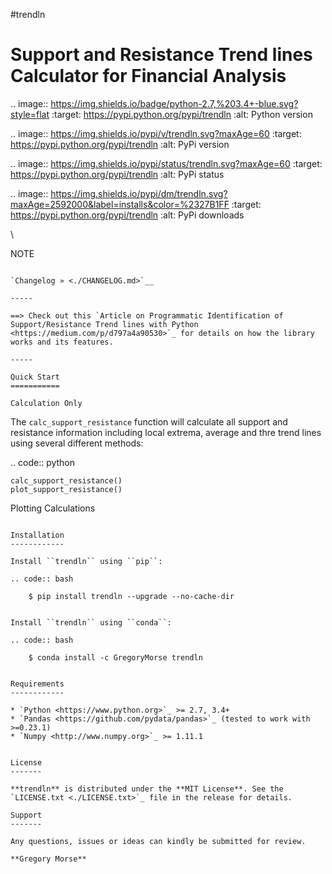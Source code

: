 #trendln

Support and Resistance Trend lines Calculator for Financial Analysis
====================================================================

.. image:: https://img.shields.io/badge/python-2.7,%203.4+-blue.svg?style=flat
    :target: https://pypi.python.org/pypi/trendln
    :alt: Python version

.. image:: https://img.shields.io/pypi/v/trendln.svg?maxAge=60
    :target: https://pypi.python.org/pypi/trendln
    :alt: PyPi version

.. image:: https://img.shields.io/pypi/status/trendln.svg?maxAge=60
    :target: https://pypi.python.org/pypi/trendln
    :alt: PyPi status

.. image:: https://img.shields.io/pypi/dm/trendln.svg?maxAge=2592000&label=installs&color=%2327B1FF
    :target: https://pypi.python.org/pypi/trendln
    :alt: PyPi downloads

\


NOTE
~~~~

`Changelog » <./CHANGELOG.md>`__

-----

==> Check out this `Article on Programmatic Identification of Support/Resistance Trend lines with Python <https://medium.com/p/d797a4a90530>`_ for details on how the library works and its features.

-----

Quick Start
===========

Calculation Only
~~~~~~~~~~~~~~~~

The ``calc_support_resistance`` function will calculate all support and resistance information including local extrema, average and thre trend lines using several different methods:

.. code:: python

	calc_support_resistance()
	plot_support_resistance()

Plotting Calculations
~~~~~~~~~~~~~~~~~~~~~

Installation
------------

Install ``trendln`` using ``pip``:

.. code:: bash

    $ pip install trendln --upgrade --no-cache-dir


Install ``trendln`` using ``conda``:

.. code:: bash

    $ conda install -c GregoryMorse trendln


Requirements
------------

* `Python <https://www.python.org>`_ >= 2.7, 3.4+
* `Pandas <https://github.com/pydata/pandas>`_ (tested to work with >=0.23.1)
* `Numpy <http://www.numpy.org>`_ >= 1.11.1


License
-------

**trendln** is distributed under the **MIT License**. See the `LICENSE.txt <./LICENSE.txt>`_ file in the release for details.

Support
-------

Any questions, issues or ideas can kindly be submitted for review.

**Gregory Morse**
